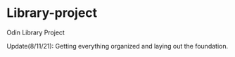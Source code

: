 # Library-project
Odin Library Project

Update(8/11/21):
Getting everything organized and laying out the foundation.
